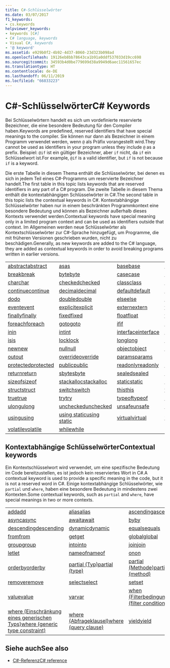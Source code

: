 ```yaml
---
title: C#-Schlüsselwörter
ms.date: 03/07/2017
f1_keywords:
- cs.keywords
helpviewer_keywords:
- keywords [C#]
- C# language, keywords
- Visual C#, keywords
- '@ keyword'
ms.assetid: e929b0f2-4b92-4d37-8060-23d323b098ad
ms.openlocfilehash: 19126eb8bb78643ca1b91a0ddf537033d19cc698
ms.sourcegitcommit: 34593b4d0be779699d38a9949d6aec11561657ec
ms.translationtype: HT
ms.contentlocale: de-DE
ms.lasthandoff: 06/11/2019
ms.locfileid: "66833223"
---
```

# <a name="c-keywords"></a><span data-ttu-id="00f03-102">C#-Schlüsselwörter</span><span class="sxs-lookup"><span data-stu-id="00f03-102">C# Keywords</span></span>

<span data-ttu-id="00f03-103">Bei Schlüsselwörtern handelt es sich um vordefinierte reservierte Bezeichner, die eine besondere Bedeutung für den Compiler haben.</span><span class="sxs-lookup"><span data-stu-id="00f03-103">Keywords are predefined, reserved identifiers that have special meanings to the compiler.</span></span> <span data-ttu-id="00f03-104">Sie können nur dann als Bezeichner in einem Programm verwendet werden, wenn `@` als Präfix vorangestellt wird.</span><span class="sxs-lookup"><span data-stu-id="00f03-104">They cannot be used as identifiers in your program unless they include `@` as a prefix.</span></span> <span data-ttu-id="00f03-105">Beispiel: `@if` ist ein gültiger Bezeichner, aber `if` nicht, da `if` ein Schlüsselwort ist.</span><span class="sxs-lookup"><span data-stu-id="00f03-105">For example, `@if` is a valid identifier, but `if` is not because `if` is a keyword.</span></span>  
  
 <span data-ttu-id="00f03-106">Die erste Tabelle in diesem Thema enthält die Schlüsselwörter, bei denen es sich in jedem Teil eines C#-Programms um reservierte Bezeichner handelt.</span><span class="sxs-lookup"><span data-stu-id="00f03-106">The first table in this topic lists keywords that are reserved identifiers in any part of a C# program.</span></span> <span data-ttu-id="00f03-107">Die zweite Tabelle in diesem Thema enthält die kontextabhängigen Schlüsselwörter in C#.</span><span class="sxs-lookup"><span data-stu-id="00f03-107">The second table in this topic lists the contextual keywords in C#.</span></span> <span data-ttu-id="00f03-108">Kontextabhängige Schlüsselwörter haben nur in einem beschränkten Programmkontext eine besondere Bedeutung und können als Bezeichner außerhalb dieses Kontexts verwendet werden.</span><span class="sxs-lookup"><span data-stu-id="00f03-108">Contextual keywords have special meaning only in a limited program context and can be used as identifiers outside that context.</span></span> <span data-ttu-id="00f03-109">Im Allgemeinen werden neue Schlüsselwörter als Kontextschlüsselwörter zur C#-Sprache hinzugefügt, um Programme, die mit früheren Versionen geschrieben wurden, nicht zu beschädigen.</span><span class="sxs-lookup"><span data-stu-id="00f03-109">Generally, as new keywords are added to the C# language, they are added as contextual keywords in order to avoid breaking programs written in earlier versions.</span></span>  
  
|||||  
|---|---|---|---|  
|[<span data-ttu-id="00f03-110">abstract</span><span class="sxs-lookup"><span data-stu-id="00f03-110">abstract</span></span>](abstract.md)|[<span data-ttu-id="00f03-111">as</span><span class="sxs-lookup"><span data-stu-id="00f03-111">as</span></span>](as.md)|[<span data-ttu-id="00f03-112">base</span><span class="sxs-lookup"><span data-stu-id="00f03-112">base</span></span>](base.md)|[<span data-ttu-id="00f03-113">bool</span><span class="sxs-lookup"><span data-stu-id="00f03-113">bool</span></span>](bool.md)|  
|[<span data-ttu-id="00f03-114">break</span><span class="sxs-lookup"><span data-stu-id="00f03-114">break</span></span>](break.md)|[<span data-ttu-id="00f03-115">byte</span><span class="sxs-lookup"><span data-stu-id="00f03-115">byte</span></span>](byte.md)|[<span data-ttu-id="00f03-116">case</span><span class="sxs-lookup"><span data-stu-id="00f03-116">case</span></span>](switch.md)|[<span data-ttu-id="00f03-117">catch</span><span class="sxs-lookup"><span data-stu-id="00f03-117">catch</span></span>](try-catch.md)|  
|[<span data-ttu-id="00f03-118">char</span><span class="sxs-lookup"><span data-stu-id="00f03-118">char</span></span>](char.md)|[<span data-ttu-id="00f03-119">checked</span><span class="sxs-lookup"><span data-stu-id="00f03-119">checked</span></span>](checked.md)|[<span data-ttu-id="00f03-120">class</span><span class="sxs-lookup"><span data-stu-id="00f03-120">class</span></span>](class.md)|[<span data-ttu-id="00f03-121">const</span><span class="sxs-lookup"><span data-stu-id="00f03-121">const</span></span>](const.md)|  
|[<span data-ttu-id="00f03-122">continue</span><span class="sxs-lookup"><span data-stu-id="00f03-122">continue</span></span>](continue.md)|[<span data-ttu-id="00f03-123">decimal</span><span class="sxs-lookup"><span data-stu-id="00f03-123">decimal</span></span>](decimal.md)|[<span data-ttu-id="00f03-124">default</span><span class="sxs-lookup"><span data-stu-id="00f03-124">default</span></span>](default.md)|[<span data-ttu-id="00f03-125">delegate</span><span class="sxs-lookup"><span data-stu-id="00f03-125">delegate</span></span>](delegate.md)|  
|[<span data-ttu-id="00f03-126">do</span><span class="sxs-lookup"><span data-stu-id="00f03-126">do</span></span>](do.md)|[<span data-ttu-id="00f03-127">double</span><span class="sxs-lookup"><span data-stu-id="00f03-127">double</span></span>](double.md)|[<span data-ttu-id="00f03-128">else</span><span class="sxs-lookup"><span data-stu-id="00f03-128">else</span></span>](if-else.md)|[<span data-ttu-id="00f03-129">enum</span><span class="sxs-lookup"><span data-stu-id="00f03-129">enum</span></span>](enum.md)|  
|[<span data-ttu-id="00f03-130">event</span><span class="sxs-lookup"><span data-stu-id="00f03-130">event</span></span>](event.md)|[<span data-ttu-id="00f03-131">explicit</span><span class="sxs-lookup"><span data-stu-id="00f03-131">explicit</span></span>](explicit.md)|[<span data-ttu-id="00f03-132">extern</span><span class="sxs-lookup"><span data-stu-id="00f03-132">extern</span></span>](extern.md)|[<span data-ttu-id="00f03-133">false</span><span class="sxs-lookup"><span data-stu-id="00f03-133">false</span></span>](false-literal.md)|  
|[<span data-ttu-id="00f03-134">finally</span><span class="sxs-lookup"><span data-stu-id="00f03-134">finally</span></span>](try-finally.md)|[<span data-ttu-id="00f03-135">fixed</span><span class="sxs-lookup"><span data-stu-id="00f03-135">fixed</span></span>](fixed-statement.md)|[<span data-ttu-id="00f03-136">float</span><span class="sxs-lookup"><span data-stu-id="00f03-136">float</span></span>](float.md)|[<span data-ttu-id="00f03-137">for</span><span class="sxs-lookup"><span data-stu-id="00f03-137">for</span></span>](for.md)|  
|[<span data-ttu-id="00f03-138">foreach</span><span class="sxs-lookup"><span data-stu-id="00f03-138">foreach</span></span>](foreach-in.md)|[<span data-ttu-id="00f03-139">goto</span><span class="sxs-lookup"><span data-stu-id="00f03-139">goto</span></span>](goto.md)|[<span data-ttu-id="00f03-140">if</span><span class="sxs-lookup"><span data-stu-id="00f03-140">if</span></span>](if-else.md)|[<span data-ttu-id="00f03-141">implicit</span><span class="sxs-lookup"><span data-stu-id="00f03-141">implicit</span></span>](implicit.md)|  
|[<span data-ttu-id="00f03-142">in</span><span class="sxs-lookup"><span data-stu-id="00f03-142">in</span></span>](in.md)|[<span data-ttu-id="00f03-143">int</span><span class="sxs-lookup"><span data-stu-id="00f03-143">int</span></span>](int.md)|[<span data-ttu-id="00f03-144">interface</span><span class="sxs-lookup"><span data-stu-id="00f03-144">interface</span></span>](interface.md)|[<span data-ttu-id="00f03-145">internal</span><span class="sxs-lookup"><span data-stu-id="00f03-145">internal</span></span>](internal.md)|
|[<span data-ttu-id="00f03-146">is</span><span class="sxs-lookup"><span data-stu-id="00f03-146">is</span></span>](is.md)|[<span data-ttu-id="00f03-147">lock</span><span class="sxs-lookup"><span data-stu-id="00f03-147">lock</span></span>](lock-statement.md)|[<span data-ttu-id="00f03-148">long</span><span class="sxs-lookup"><span data-stu-id="00f03-148">long</span></span>](long.md)|[<span data-ttu-id="00f03-149">namespace</span><span class="sxs-lookup"><span data-stu-id="00f03-149">namespace</span></span>](namespace.md)|
|[<span data-ttu-id="00f03-150">new</span><span class="sxs-lookup"><span data-stu-id="00f03-150">new</span></span>](new.md)|[<span data-ttu-id="00f03-151">null</span><span class="sxs-lookup"><span data-stu-id="00f03-151">null</span></span>](null.md)|[<span data-ttu-id="00f03-152">object</span><span class="sxs-lookup"><span data-stu-id="00f03-152">object</span></span>](object.md)|[<span data-ttu-id="00f03-153">operator</span><span class="sxs-lookup"><span data-stu-id="00f03-153">operator</span></span>](operator.md)|
|[<span data-ttu-id="00f03-154">out</span><span class="sxs-lookup"><span data-stu-id="00f03-154">out</span></span>](out.md)|[<span data-ttu-id="00f03-155">override</span><span class="sxs-lookup"><span data-stu-id="00f03-155">override</span></span>](override.md)|[<span data-ttu-id="00f03-156">params</span><span class="sxs-lookup"><span data-stu-id="00f03-156">params</span></span>](params.md)|[<span data-ttu-id="00f03-157">private</span><span class="sxs-lookup"><span data-stu-id="00f03-157">private</span></span>](private.md)|
|[<span data-ttu-id="00f03-158">protected</span><span class="sxs-lookup"><span data-stu-id="00f03-158">protected</span></span>](protected.md)|[<span data-ttu-id="00f03-159">public</span><span class="sxs-lookup"><span data-stu-id="00f03-159">public</span></span>](public.md)|[<span data-ttu-id="00f03-160">readonly</span><span class="sxs-lookup"><span data-stu-id="00f03-160">readonly</span></span>](readonly.md)|[<span data-ttu-id="00f03-161">ref</span><span class="sxs-lookup"><span data-stu-id="00f03-161">ref</span></span>](ref.md)|
|[<span data-ttu-id="00f03-162">return</span><span class="sxs-lookup"><span data-stu-id="00f03-162">return</span></span>](return.md)|[<span data-ttu-id="00f03-163">sbyte</span><span class="sxs-lookup"><span data-stu-id="00f03-163">sbyte</span></span>](sbyte.md)|[<span data-ttu-id="00f03-164">sealed</span><span class="sxs-lookup"><span data-stu-id="00f03-164">sealed</span></span>](sealed.md)|[<span data-ttu-id="00f03-165">short</span><span class="sxs-lookup"><span data-stu-id="00f03-165">short</span></span>](short.md)||
[<span data-ttu-id="00f03-166">sizeof</span><span class="sxs-lookup"><span data-stu-id="00f03-166">sizeof</span></span>](sizeof.md)|[<span data-ttu-id="00f03-167">stackalloc</span><span class="sxs-lookup"><span data-stu-id="00f03-167">stackalloc</span></span>](../operators/stackalloc.md)|[<span data-ttu-id="00f03-168">static</span><span class="sxs-lookup"><span data-stu-id="00f03-168">static</span></span>](static.md)|[<span data-ttu-id="00f03-169">string</span><span class="sxs-lookup"><span data-stu-id="00f03-169">string</span></span>](string.md)|
|[<span data-ttu-id="00f03-170">struct</span><span class="sxs-lookup"><span data-stu-id="00f03-170">struct</span></span>](struct.md)|[<span data-ttu-id="00f03-171">switch</span><span class="sxs-lookup"><span data-stu-id="00f03-171">switch</span></span>](switch.md)|[<span data-ttu-id="00f03-172">this</span><span class="sxs-lookup"><span data-stu-id="00f03-172">this</span></span>](this.md)|[<span data-ttu-id="00f03-173">throw</span><span class="sxs-lookup"><span data-stu-id="00f03-173">throw</span></span>](throw.md)|
|[<span data-ttu-id="00f03-174">true</span><span class="sxs-lookup"><span data-stu-id="00f03-174">true</span></span>](true-literal.md)|[<span data-ttu-id="00f03-175">try</span><span class="sxs-lookup"><span data-stu-id="00f03-175">try</span></span>](try-catch.md)|[<span data-ttu-id="00f03-176">typeof</span><span class="sxs-lookup"><span data-stu-id="00f03-176">typeof</span></span>](typeof.md)|[<span data-ttu-id="00f03-177">uint</span><span class="sxs-lookup"><span data-stu-id="00f03-177">uint</span></span>](uint.md)|
|[<span data-ttu-id="00f03-178">ulong</span><span class="sxs-lookup"><span data-stu-id="00f03-178">ulong</span></span>](ulong.md)|[<span data-ttu-id="00f03-179">unchecked</span><span class="sxs-lookup"><span data-stu-id="00f03-179">unchecked</span></span>](unchecked.md)|[<span data-ttu-id="00f03-180">unsafe</span><span class="sxs-lookup"><span data-stu-id="00f03-180">unsafe</span></span>](unsafe.md)|[<span data-ttu-id="00f03-181">ushort</span><span class="sxs-lookup"><span data-stu-id="00f03-181">ushort</span></span>](ushort.md)|
|[<span data-ttu-id="00f03-182">using</span><span class="sxs-lookup"><span data-stu-id="00f03-182">using</span></span>](using.md)|[<span data-ttu-id="00f03-183">using static</span><span class="sxs-lookup"><span data-stu-id="00f03-183">using static</span></span>](using-static.md)|[<span data-ttu-id="00f03-184">virtual</span><span class="sxs-lookup"><span data-stu-id="00f03-184">virtual</span></span>](virtual.md)|[<span data-ttu-id="00f03-185">void</span><span class="sxs-lookup"><span data-stu-id="00f03-185">void</span></span>](void.md)|
|[<span data-ttu-id="00f03-186">volatile</span><span class="sxs-lookup"><span data-stu-id="00f03-186">volatile</span></span>](volatile.md)|[<span data-ttu-id="00f03-187">while</span><span class="sxs-lookup"><span data-stu-id="00f03-187">while</span></span>](while.md)|

## <a name="contextual-keywords"></a><span data-ttu-id="00f03-188">Kontextabhängige Schlüsselwörter</span><span class="sxs-lookup"><span data-stu-id="00f03-188">Contextual keywords</span></span>

 <span data-ttu-id="00f03-189">Ein Kontextschlüsselwort wird verwendet, um eine spezifische Bedeutung im Code bereitzustellen, es ist jedoch kein reserviertes Wort in C#.</span><span class="sxs-lookup"><span data-stu-id="00f03-189">A contextual keyword is used to provide a specific meaning in the code, but it is not a reserved word in C#.</span></span> <span data-ttu-id="00f03-190">Einige kontextabhängige Schlüsselwörter, wie `partial` und `where`, haben eine besondere Bedeutung in mindestens zwei Kontexten.</span><span class="sxs-lookup"><span data-stu-id="00f03-190">Some contextual keywords, such as `partial` and `where`, have special meanings in two or more contexts.</span></span>  
  
||||  
|---|---|---|  
|[<span data-ttu-id="00f03-191">add</span><span class="sxs-lookup"><span data-stu-id="00f03-191">add</span></span>](add.md)|[<span data-ttu-id="00f03-192">alias</span><span class="sxs-lookup"><span data-stu-id="00f03-192">alias</span></span>](extern-alias.md)|[<span data-ttu-id="00f03-193">ascending</span><span class="sxs-lookup"><span data-stu-id="00f03-193">ascending</span></span>](ascending.md)|
|[<span data-ttu-id="00f03-194">async</span><span class="sxs-lookup"><span data-stu-id="00f03-194">async</span></span>](async.md)|[<span data-ttu-id="00f03-195">await</span><span class="sxs-lookup"><span data-stu-id="00f03-195">await</span></span>](await.md)|[<span data-ttu-id="00f03-196">by</span><span class="sxs-lookup"><span data-stu-id="00f03-196">by</span></span>](by.md)|
|[<span data-ttu-id="00f03-197">descending</span><span class="sxs-lookup"><span data-stu-id="00f03-197">descending</span></span>](descending.md)|[<span data-ttu-id="00f03-198">dynamic</span><span class="sxs-lookup"><span data-stu-id="00f03-198">dynamic</span></span>](dynamic.md)|[<span data-ttu-id="00f03-199">equals</span><span class="sxs-lookup"><span data-stu-id="00f03-199">equals</span></span>](equals.md)|
|[<span data-ttu-id="00f03-200">from</span><span class="sxs-lookup"><span data-stu-id="00f03-200">from</span></span>](from-clause.md)|[<span data-ttu-id="00f03-201">get</span><span class="sxs-lookup"><span data-stu-id="00f03-201">get</span></span>](get.md)|[<span data-ttu-id="00f03-202">global</span><span class="sxs-lookup"><span data-stu-id="00f03-202">global</span></span>](global.md)|
|[<span data-ttu-id="00f03-203">group</span><span class="sxs-lookup"><span data-stu-id="00f03-203">group</span></span>](group-clause.md)|[<span data-ttu-id="00f03-204">into</span><span class="sxs-lookup"><span data-stu-id="00f03-204">into</span></span>](into.md)|[<span data-ttu-id="00f03-205">join</span><span class="sxs-lookup"><span data-stu-id="00f03-205">join</span></span>](join-clause.md)|
|[<span data-ttu-id="00f03-206">let</span><span class="sxs-lookup"><span data-stu-id="00f03-206">let</span></span>](let-clause.md)|[<span data-ttu-id="00f03-207">nameof</span><span class="sxs-lookup"><span data-stu-id="00f03-207">nameof</span></span>](nameof.md)|[<span data-ttu-id="00f03-208">on</span><span class="sxs-lookup"><span data-stu-id="00f03-208">on</span></span>](on.md)|
|[<span data-ttu-id="00f03-209">orderby</span><span class="sxs-lookup"><span data-stu-id="00f03-209">orderby</span></span>](orderby-clause.md)|[<span data-ttu-id="00f03-210">partial (Typ)</span><span class="sxs-lookup"><span data-stu-id="00f03-210">partial (type)</span></span>](partial-type.md)|[<span data-ttu-id="00f03-211">partial (Methode)</span><span class="sxs-lookup"><span data-stu-id="00f03-211">partial (method)</span></span>](partial-method.md)|
|[<span data-ttu-id="00f03-212">remove</span><span class="sxs-lookup"><span data-stu-id="00f03-212">remove</span></span>](remove.md)|[<span data-ttu-id="00f03-213">select</span><span class="sxs-lookup"><span data-stu-id="00f03-213">select</span></span>](select-clause.md)|[<span data-ttu-id="00f03-214">set</span><span class="sxs-lookup"><span data-stu-id="00f03-214">set</span></span>](set.md)|
|[<span data-ttu-id="00f03-215">value</span><span class="sxs-lookup"><span data-stu-id="00f03-215">value</span></span>](value.md)|[<span data-ttu-id="00f03-216">var</span><span class="sxs-lookup"><span data-stu-id="00f03-216">var</span></span>](var.md)|[<span data-ttu-id="00f03-217">when (Filterbedingung)</span><span class="sxs-lookup"><span data-stu-id="00f03-217">when (filter condition)</span></span>](when.md)|
|[<span data-ttu-id="00f03-218">where (Einschränkung eines generischen Typs)</span><span class="sxs-lookup"><span data-stu-id="00f03-218">where (generic type constraint)</span></span>](where-generic-type-constraint.md)|[<span data-ttu-id="00f03-219">where (Abfrageklausel)</span><span class="sxs-lookup"><span data-stu-id="00f03-219">where (query clause)</span></span>](where-clause.md)|[<span data-ttu-id="00f03-220">yield</span><span class="sxs-lookup"><span data-stu-id="00f03-220">yield</span></span>](yield.md)|
  
## <a name="see-also"></a><span data-ttu-id="00f03-221">Siehe auch</span><span class="sxs-lookup"><span data-stu-id="00f03-221">See also</span></span>

- [<span data-ttu-id="00f03-222">C#-Referenz</span><span class="sxs-lookup"><span data-stu-id="00f03-222">C# reference</span></span>](../index.md)
